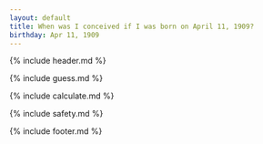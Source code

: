 ```yaml
---
layout: default
title: When was I conceived if I was born on April 11, 1909?
birthday: Apr 11, 1909
---
```


{% include header.md %}

{% include guess.md %}

{% include calculate.md %}

{% include safety.md %}

{% include footer.md %}



